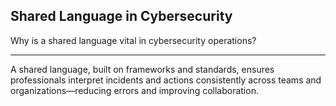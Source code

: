 ## Shared Language in Cybersecurity

Why is a shared language vital in cybersecurity operations?

---

A shared language, built on frameworks and standards, ensures professionals interpret incidents and actions consistently across teams and organizations—reducing errors and improving collaboration.

